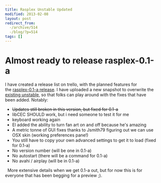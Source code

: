 ```yaml
---
title: Rasplex Unstable Updated
modified: 2013-02-08
layout: post
redirect_from:
  -/archive/514
  -/blog/?p=514
tags: []
---
```



Almost ready to release rasplex-0.1-a
=====================================

I have created a release list on trello, with the planned features for the [rasplex-0.1-a release](https://trello.com/c/1oMwUL5L). I have uploaded a new snapshot to overwrite the [existing unstable](http://rasplex.srvthe.net/rasplex-unstable.img.zip), so that folks can play around with the fixes that have been added. Notably:  

-   ~~Updates still broken in this version, but fixed for 0.1-a~~
-   libCEC SHOULD work, but i need someone to test it for me
-   keyboard working again
-   El added the ability to turn fan art on and off because he's amazing
-   A metric tonne of GUI fixes thanks to Jsmith79 figuring out we can use OSX skin (working preferences pane!)
-   You still have to copy your own advanced settings to get it to load (fixed for 0.1-a)
-   No version number (will be one in 0.1-a)
-   No autostart (there will be a command for 0.1-a)
-   No avahi / airplay (will be in 0.1-a)

  More extensive details when we get 0.1-a out, but for now this is for everyone that has been begging for a preview ;).  

